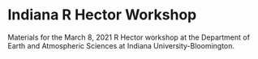 
# Indiana R Hector Workshop


Materials for the March 8, 2021 R Hector workshop at the Department of Earth and Atmospheric Sciences at Indiana University-Bloomington.
